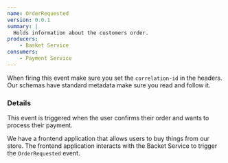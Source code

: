 ```yaml
---
name: OrderRequested
version: 0.0.1
summary: |
  Holds information about the customers order.
producers:
    - Basket Service
consumers:
    - Payment Service
---
```


<Admonition>When firing this event make sure you set the `correlation-id` in the headers. Our schemas have standard metadata make sure you read and follow it.</Admonition>

### Details

This event is triggered when the user confirms their order and wants to process their payment.

We have a frontend application that allows users to buy things from our store. The frontend application interacts with the Backet Service to trigger the `OrderRequested` event.

<NodeGraph title="Consumer / Producer Diagram" />

<Schema />